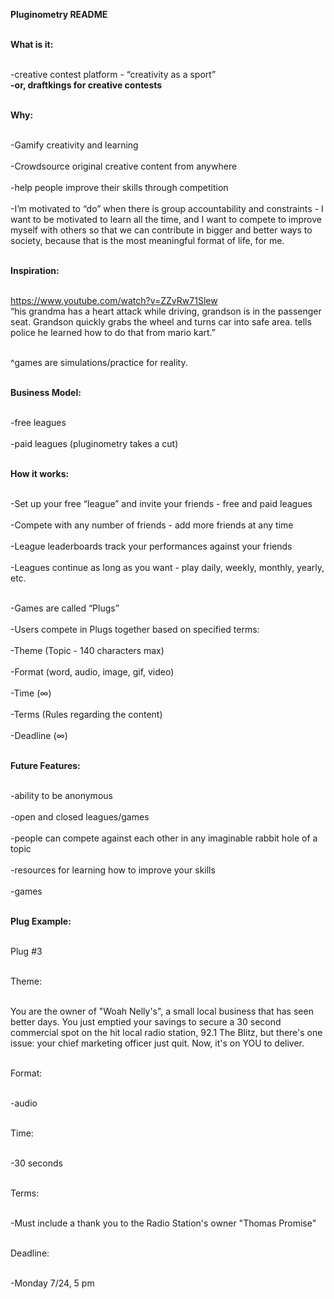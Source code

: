 <b>Pluginometry README</b>

<br><b>What is it:</b></br>

<br>-creative contest platform - “creativity as a sport”</br>
<b>-or, draftkings for creative contests</b>
 
<br><b>Why:</b></br>

<br>-Gamify creativity and learning</br>
<br>-Crowdsource original creative content from anywhere</br>
<br>-help people improve their skills through competition</br>
<br>-I’m motivated to “do” when there is group accountability and constraints - I want to be motivated to learn all the time, and I want to compete to improve myself with others so that we can contribute in bigger and better ways to society, because that is the most meaningful format of life, for me.</br>

<br><b>Inspiration:</b></br>

<br>https://www.youtube.com/watch?v=ZZvRw71Slew
<br>“his grandma has a heart attack while driving, grandson is in the passenger seat. Grandson quickly grabs the wheel and turns car into safe area. tells police he learned how to do that from mario kart.”</br>

<br>^games are simulations/practice for reality.</br>

<br><b>Business Model:</b></br>

<br>-free leagues</br>
<br>-paid leagues (pluginometry takes a cut)</br>

<br><b>How it works:</b></br>

<br>-Set up your free “league” and invite your friends - free and paid leagues</br>
<br>-Compete with any number of friends - add more friends at any time</br>
<br>-League leaderboards track your performances against your friends</br>
<br>-Leagues continue as long as you want - play daily, weekly, monthly, yearly, etc.</br>

<br>-Games are called “Plugs”</br>
<br>-Users compete in Plugs together based on specified terms:</br>
	<br>-Theme (Topic - 140 characters max)</br>
	<br>-Format (word, audio, image, gif, video)</br>
	<br>-Time (∞)</br>
	<br>-Terms (Rules regarding the content)</br>
	<br>-Deadline (∞)</br>

<br><b>Future Features:</b></br>

<br>-ability to be anonymous</br>
<br>-open and closed leagues/games</br>
<br>-people can compete against each other in any imaginable rabbit hole of a topic</br>
<br>-resources for learning how to improve your skills</br>
<br>-games</br>

<br><b>Plug Example:</b></br>

<br>Plug #3</br>

<br>Theme:</br>

<br>You are the owner of "Woah Nelly's", a small local business that has seen better days. You just emptied your savings to secure a 30 second commercial spot on the hit local radio station, 92.1 The Blitz, but there's one issue: your chief marketing officer just quit. Now, it's on YOU to deliver.</br>

<br>Format:</br>

<br>-audio</br>

<br>Time:</br>

<br>-30 seconds</br>

<br>Terms:</br>

<br>-Must include a thank you to the Radio Station's owner "Thomas Promise"</br>

<br>Deadline:</br>

<br>-Monday 7/24, 5 pm</br>


